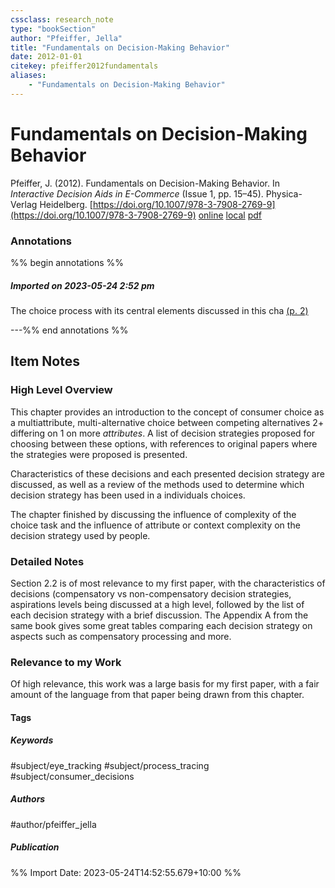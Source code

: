 ```yaml
---
cssclass: research_note
type: "bookSection"
author: "Pfeiffer, Jella"
title: "Fundamentals on Decision-Making Behavior"
date: 2012-01-01
citekey: pfeiffer2012fundamentals
aliases: 
    - "Fundamentals on Decision-Making Behavior"
---
```


# Fundamentals on Decision-Making Behavior

Pfeiffer, J. (2012). Fundamentals on Decision-Making Behavior. In _Interactive Decision Aids in E-Commerce_ (Issue 1, pp. 15–45). Physica-Verlag Heidelberg. [https://doi.org/10.1007/978-3-7908-2769-9](https://doi.org/10.1007/978-3-7908-2769-9)
[online](http://zotero.org/users/local/kZl3QdXV/items/67BMPMQA) [local](zotero://select/library/items/67BMPMQA) [pdf](file:///home/gjc216/Zotero/storage/TLBFKPD3/Pfeiffer%20-%202012%20-%20Interactive%20Decision%20Aids%20in%20E-Commerce.pdf)
 

 
### Annotations
%% begin annotations %%
##### Imported on 2023-05-24 2:52 pm

The choice process with its central elements discussed in this cha [(p. 2)](zotero://open-pdf/library/items/TLBFKPD3?page=2&annotation=U93X474M)


---%% end annotations %%

## Item Notes

### High Level Overview

This chapter provides an introduction to the concept of consumer choice
as a multiattribute, multi-alternative choice between competing
alternatives 2+ differing on 1 on more *attributes*. A list of decision
strategies proposed for choosing between these options, with references
to original papers where the strategies were proposed is presented.

Characteristics of these decisions and each presented decision strategy
are discussed, as well as a review of the methods used to determine
which decision strategy has been used in a individuals choices.

The chapter finished by discussing the influence of complexity of the
choice task and the influence of attribute or context complexity on the
decision strategy used by people.

### Detailed Notes

Section 2.2 is of most relevance to my first paper, with the
characteristics of decisions (compensatory vs non-compensatory decision
strategies, aspirations levels being discussed at a high level, followed
by the list of each decision strategy with a brief discussion. The
Appendix A from the same book gives some great tables comparing each
decision strategy on aspects such as compensatory processing and more.

### Relevance to my Work

Of high relevance, this work was a large basis for my first paper, with
a fair amount of the language from that paper being drawn from this
chapter.

#### Tags

##### Keywords

#subject/eye_tracking #subject/process_tracing #subject/consumer_decisions

##### Authors

#author/pfeiffer_jella

##### Publication




%% Import Date: 2023-05-24T14:52:55.679+10:00 %%
